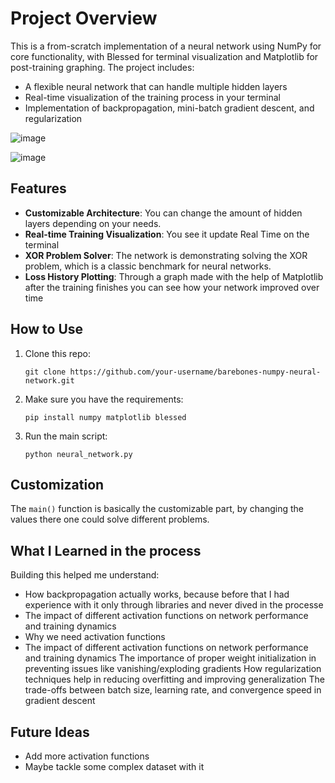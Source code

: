 # Project Overview

This is a from-scratch implementation of a neural network using NumPy for core functionality, with Blessed for terminal visualization and Matplotlib for post-training graphing. The project includes:
- A flexible neural network that can handle multiple hidden layers
- Real-time visualization of the training process in your terminal
- Implementation of backpropagation, mini-batch gradient descent, and regularization




![image](https://github.com/dvelkow/barebones_numpy_neural_network/assets/71397644/8c6e728b-4dd9-43fc-9db0-374d69a1b441)

![image](https://github.com/dvelkow/barebones_numpy_neural_network/assets/71397644/cedff2c1-0c35-4d67-9b90-95a50c73b3c7)

## Features

- **Customizable Architecture**: You can change the amount of hidden layers depending on your needs.
- **Real-time Training Visualization**: You see it update Real Time on the terminal
- **XOR Problem Solver**: The network is demonstrating solving the XOR problem, which is a classic benchmark for neural networks.
- **Loss History Plotting**: Through a graph made with the help of Matplotlib after the training finishes you can see how your network improved over time

## How to Use

1. Clone this repo:
   ```
   git clone https://github.com/your-username/barebones-numpy-neural-network.git
   ```

2. Make sure you have the requirements:
   ```
   pip install numpy matplotlib blessed
   ```

3. Run the main script:
   ```
   python neural_network.py
   ```

## Customization

The `main()` function is basically the customizable part, by changing the values there one could solve different problems.

## What I Learned in the process

Building this helped me understand:
- How backpropagation actually works, because before that I had experience with it only through libraries and never dived in the processe
- The impact of different activation functions on network performance and training dynamics
- Why we need activation functions
- The impact of different activation functions on network performance and training dynamics
The importance of proper weight initialization in preventing issues like vanishing/exploding gradients
How regularization techniques help in reducing overfitting and improving generalization
The trade-offs between batch size, learning rate, and convergence speed in gradient descent

## Future Ideas

- Add more activation functions
- Maybe tackle some complex dataset with it
